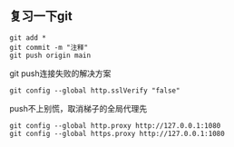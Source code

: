 ## 复习一下git

```
git add *
git commit -m "注释"
git push origin main
```

git push连接失败的解决方案

```
git config --global http.sslVerify "false"
```

push不上别慌，取消梯子的全局代理先

```
git config --global http.proxy http://127.0.0.1:1080
git config --global https.proxy http://127.0.0.1:1080
```

